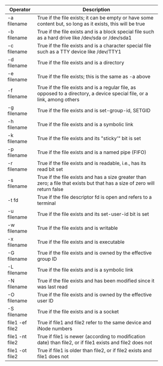 
| Operator |	Description |
|--|--|
|-a filename |	True if the file exists; it can be empty or have some content but, so long as it exists, this will be true |
|-b filename |	True if the file exists and is a block special file such as a hard drive like /dev/sda or /dev/sda1 |
|-c filename |	True if the file exists and is a character special file such as a TTY device like /dev/TTY1 |
|-d filename |	True if the file exists and is a directory |
|-e filename |	True if the file exists; this is the same as -a above |
|-f filename |	True if the file exists and is a regular file, as opposed to a directory, a device special file, or a link, among others |
|-g filename |	True if the file exists and is set-group-id, SETGID |
|-h filename |	True if the file exists and is a symbolic link |
|-k filename |	True if the file exists and its "sticky'" bit is set |
|-p filename |	True if the file exists and is a named pipe (FIFO) |
|-r filename |	True if the file exists and is readable, i.e., has its read bit set |
|-s filename |	True if the file exists and has a size greater than zero; a file that exists but that has a size of zero will return false |
|-t fd |	True if the file descriptor fd is open and refers to a terminal |
|-u filename |	True if the file exists and its set-user-id bit is set |
|-w filename |	True if the file exists and is writable |
|-x filename |	True if the file exists and is executable |
|-G filename |	True if the file exists and is owned by the effective group ID |
|-L filename |	True if the file exists and is a symbolic link |
|-N filename |	True if the file exists and has been modified since it was last read |
|-O filename |	True if the file exists and is owned by the effective user ID |
|-S filename |	True if the file exists and is a socket |
|file1 -ef file2 |	True if file1 and file2 refer to the same device and iNode numbers |
|file1 -nt file2 |	True if file1 is newer (according to modification date) than file2, or if file1 exists and file2 does not |
|file1 -ot file2 |	True if file1 is older than file2, or if file2 exists and file1 does not |
